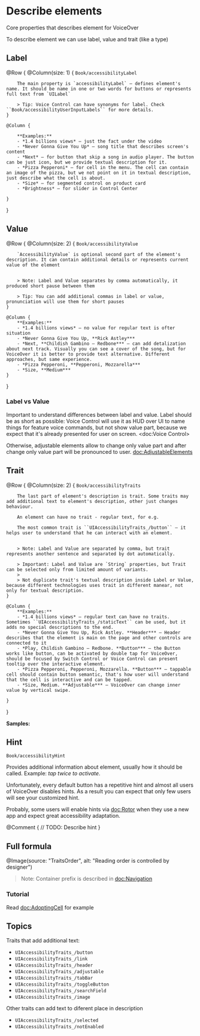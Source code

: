 # Describe elements

Core properties that describes element for VoiceOver

To describe element we can use label, value and trait (like a type)

## Label

@Row {
    @Column(size: 1) {
        ``Book/accessibilityLabel``
        
        The main property is `accessibilityLabel` – defines element's name. It should be name in one or two words for buttons or represents full text from `UILabel`
        
        > Tip: Voice Control can have synonyms for label. Check ``Book/accessibilityUserInputLabels`` for more details.
    }
        
    @Column {
            
        **Examples:**
        - *1.4 billions views* – just the fact under the video
        - *Never Gonna Give You Up* – song title that describes screen's content
        - *Next* – for button that skip a song in audio player. The button can be just icon, but we provide textual description for it.
        - *Pizza Pepperoni* – for cell in the menu. The cell can contain an image of the pizza, but we not point on it in textual description, just describe what the cell is about.
        - *Size* – for segmented control on product card
        - *Brightness* – for slider in Control Center
        
    }
}

## Value

@Row {
    @Column(size: 2) {
        ``Book/accessibilityValue``
        
        `AccessibilityValue` is optional second part of the element's description. It can contain additional details or represents current value of the element
        
        
        > Note: Label and Value separates by comma automatically, it produced short pause between them
        
        > Tip: You can add additional commas in label or value, pronunciation will use them for short pauses
    }
    
    @Column {
        **Examples:**
        - *1.4 billions views* – no value for regular text is ofter situation
        - *Never Gonna Give You Up, **Rick Astley*** 
        - *Next, **Childish Gambino – Redbone*** – can add detalization about next track. Visually you can see a cover of the song, but for VoiceOver it is better to provide text alternative. Different approaches, but same experience.
        - *Pizza Pepperoni, **Pepperoni, Mozzarella***
        - *Size, **Medium***
    }
}




### Label vs Value

Important to understand differences between label and value. Label should be as short as possible: Voice Control will use it as HUD over UI to name things for feature voice commands, but not show value part, because we expect that it's already presented for user on screen. <doc:Voice Control>

Otherwise, adjustable elements allow to change only value part and after change only value part will be pronounced to user. <doc:AdjustableElements>

## Trait

@Row {
    @Column(size: 2) {
        ``Book/accessibilityTraits``
        
        The last part of element's description is trait. Some traits may add additional text to element's description, other just changes behaviour. 
        
        An element can have no trait - regular text, for e.g.
        
        The most common trait is ``UIAccessibilityTraits_/button`` – it helps user to understand that he can interact with an element.
        
        
        > Note: Label and Value are separated by comma, but trait represents another sentence and separated by dot automatically.
        
        > Important: Label and Value are `String` properties, but Trait can be selected only from limited amount of variants.
        >
        > Not duplicate trait's textual description inside Label or Value, because different technologies uses trait in different manear, not only for textual description.  
    }
    
    @Column {
        **Examples:**
        - *1.4 billions views* – regular text can have no traits. Sometimes ``UIAccessibilityTraits_/staticText`` can be used, but it adds no special descriptions to the end. 
        - *Never Gonna Give You Up, Rick Astley. **Header*** – Header describes that the element is main on the page and other controls are connected to it
        - *Play, Childish Gambino – Redbone. **Button*** – the Button works like button, can be activated by double tap for VoiceOver, should be focused by Switch Control or Voice Control can present tooltip over the interactive element.
        - *Pizza Pepperoni, Pepperoni, Mozzarella. **Button*** – tappable cell should contain button semantic, that's how user will understand that the cell is interactive and can be tapped. 
        - *Size, Medium. **Adjustable*** – VoiceOver can change inner value by vertical swipe.
        
    }
}



**Samples:**


## Hint
``Book/accessibilityHint``

Provides additional information about element, usually how it should be called. Example: *tap twice to activate*.

Unfortunately, every default button has a repetitive hint and almost all users of VoiceOver disables hints. As a result you can expect that only few users will see your customized hint. 

Probably, some users will enable hints via <doc:Rotor> when they use a new app and expect great accessibility adaptation.

@Comment {
    // TODO: Describe hint
}

## Full formula
@Image(source: "TraitsOrder", alt: "Reading order is controlled by designer")

> Note: Container prefix is described in <doc:Navigation>

### Tutorial

Read <doc:AdoptingCell> for example

## Topics

Traits that add additional text:

- ``UIAccessibilityTraits_/button``
- ``UIAccessibilityTraits_/link``
- ``UIAccessibilityTraits_/header``
- ``UIAccessibilityTraits_/adjustable``
- ``UIAccessibilityTraits_/tabBar``
- ``UIAccessibilityTraits_/toggleButton``
- ``UIAccessibilityTraits_/searchField``
- ``UIAccessibilityTraits_/image``

Other traits can add text to diferent place in description
- ``UIAccessibilityTraits_/selected``
- ``UIAccessibilityTraits_/notEnabled``
